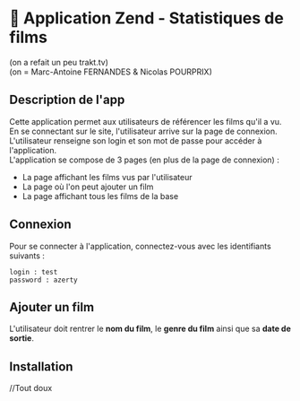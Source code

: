 # :movie_camera: Application Zend - Statistiques de films #
(on a refait un peu trakt.tv)  
(on = Marc-Antoine FERNANDES & Nicolas POURPRIX)

## Description de l'app ##
Cette application permet aux utilisateurs de référencer les films qu'il a vu.  
En se connectant sur le site, l'utilisateur arrive sur la page de connexion. L'utilisateur renseigne son login et son mot de passe pour accéder à l'application.  
L'application se compose de 3 pages (en plus de la page de connexion) :  
* La page affichant les films vus par l'utilisateur  
* La page où l'on peut ajouter un film  
* La page affichant tous les films de la base  

## Connexion ##

Pour se connecter à l'application, connectez-vous avec les identifiants suivants :  
```
login : test
password : azerty 
```

## Ajouter un film ##
L'utilisateur doit rentrer le **nom du film**, le **genre du film** ainsi que sa **date de sortie**.  

## Installation ##
//Tout doux
